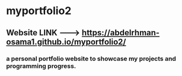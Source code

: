 # myportfolio2
## Website LINK ---> https://abdelrhman-osama1.github.io/myportfolio2/
### a personal portfolio website to showcase my projects and programming progress.
